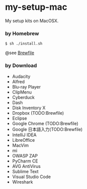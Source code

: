 # my-setup-mac
My setup kits on MacOSX.


### by Homebrew

```shell
$ sh ./install.sh
```

@see [Brewfile](./Brewfile)

### by Download

- Audacity
- Alfred
- Blu-ray Player
- ClipMenu
- Cyberduck
- Dash
- Disk Inventory X
- Dropbox (TODO:Brewfile)
- Eclipse
- Google Chrome (TODO:Brewfile)
- Google 日本語入力(TODO:Brewfile)
- IntelliJ IDEA
- LibreOffice
- MacVim
- mi
- OWASP ZAP
- PyCharm CE
- AVG AntiVirus
- Sublime Text
- Visual Studio Code
- Wireshark
